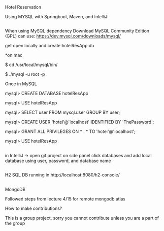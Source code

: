 Hotel Reservation

Using MYSQL with Springboot, Maven, and IntelliJ

##
When using MySQL dependency
Download MySQL Community Edition (GPL) can use: https://dev.mysql.com/downloads/mysql/

get open locally and create hotelResApp db 

*on mac

$ cd /usr/local/mysql/bin/

$ ./mysql -u root -p

Once in MySQL

mysql> CREATE DATABASE hotelResApp 

mysql> USE hotelResApp 

mysql> SELECT user FROM mysql.user GROUP BY user;

mysql> CREATE USER 'hotel'@'localhost' IDENTIFIED BY 'ThePassword'; 

mysql> GRANT ALL PRIVILEGES ON * . * TO 'hotel'@'localhost';

mysql> USE hotelResApp

##
in IntelliJ -> open git project on side panel click databases and add local database using user, password, and database name

##
H2 SQL DB running in http://localhost:8080/h2-console/

##
MongoDB

Followed steps from lecture 4/15 for remote mongodb atlas


How to make contributions?

This is a group project, sorry you cannot contribute unless you are a part of the group
